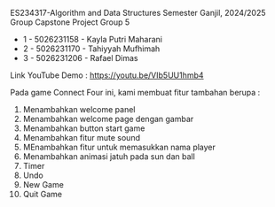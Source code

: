 ES234317-Algorithm and Data Structures
Semester Ganjil, 2024/2025
Group Capstone Project
Group 5
 * 1 - 5026231158 - Kayla Putri Maharani
 * 2 - 5026231170 - Tahiyyah Mufhimah
 * 3 - 5026231206 - Rafael Dimas

Link YouTube Demo :
https://youtu.be/VIb5UU1hmb4

Pada game Connect Four ini, kami membuat fitur tambahan berupa :
1. Menambahkan welcome panel
2. Menambahkan welcome page dengan gambar
3. Menambahkan button start game
4. Menambahkan fitur mute sound
5. MEnambahkan fitur untuk memasukkan nama player
6. Menambahkan animasi jatuh pada sun dan ball
7. Timer
8. Undo
9. New Game
10. Quit Game
